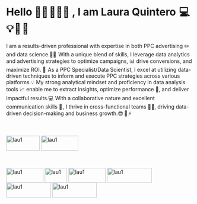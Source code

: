 # Hello 👋🏻 👩🏻‍🦰 , I am Laura Quintero  💻 💡 🦄 🌸 
I am a results-driven professional with expertise in both PPC advertising ✏️ and data science.👩‍💻  
With a unique blend of skills, I leverage data analytics and advertising strategies to optimize campaigns, 📊 drive conversions, and maximize ROI. 💸 
As a PPC Specialist/Data Scientist, I excel at utilizing  data-driven techniques to inform and execute PPC strategies across various platforms.💡
My strong analytical mindset and proficiency in data analysis tools 📈 enable me to extract insights, optimize performance 🎯, and deliver impactful results.💻
With a collaborative nature and excellent communication skills 📢 , I thrive in cross-functional teams 🤝🏻, driving data-driven decision-making and business growth.😎  🚀 ⚡

##

<div style="display: inline_block"><br>
  <img align="center" alt="lau1" height="40" width="90" src="https://img.shields.io/badge/Gmail-D14836?style=for-the-badge&logo=gmail&logoColor=white">
  <img align="center" alt="lau1" height="40" width="100" src="https://img.shields.io/badge/GitHub-100000?style=for-the-badge&logo=github&logoColor=white">
</div>

##

<div style="display: inline_block"><br>
  <img align="center" alt="lau1" height="40" width="100" src="https://img.shields.io/badge/Python-3776AB?style=for-the-badge&logo=python&logoColor=white">
  <img align="center" alt="lau1" height="40" width="60" src="https://img.shields.io/badge/R-276DC3?style=for-the-badge&logo=r&logoColor=white">
  <img align="center" alt="lau1" height="40" width="100" src="https://img.shields.io/badge/MySQL-00000F?style=for-the-badge&logo=mysql&logoColor=white">
  <img align="center" alt="lau1" height="40" width="120" src="https://img.shields.io/badge/PostgreSQL-316192?style=for-the-badge&logo=postgresql&logoColor=white">
  <img align="center" alt="lau1" height="40" width="120" src="https://img.shields.io/badge/Microsoft_Excel-217346?style=for-the-badge&logo=microsoft-excel&logoColor=white">
  <img align="center" alt="lau1" height="40" width="120" src="https://img.shields.io/badge/Google_Cloud-4285F4?style=for-the-badge&logo=google-cloud&logoColor=white">
</div> 

##
                                                        
                                                          



